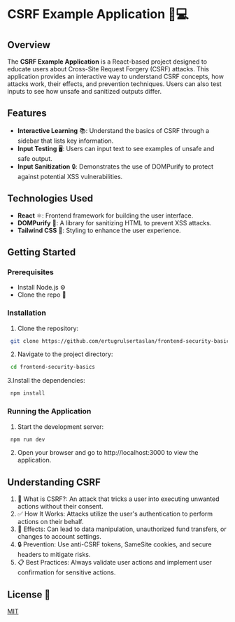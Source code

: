 # CSRF Example Application 🚫💻

## Overview

The **CSRF Example Application** is a React-based project designed to educate users about Cross-Site Request Forgery (CSRF) attacks. This application provides an interactive way to understand CSRF concepts, how attacks work, their effects, and prevention techniques. Users can also test inputs to see how unsafe and sanitized outputs differ.

## Features

- **Interactive Learning** 📚: Understand the basics of CSRF through a sidebar that lists key information.
- **Input Testing** 🖥️: Users can input text to see examples of unsafe and safe output.
- **Input Sanitization** 🔒: Demonstrates the use of DOMPurify to protect against potential XSS vulnerabilities.

## Technologies Used

- **React** ⚛️: Frontend framework for building the user interface.
- **DOMPurify** 🧼: A library for sanitizing HTML to prevent XSS attacks.
- **Tailwind CSS** 🎨: Styling to enhance the user experience.

## Getting Started

### Prerequisites

- Install Node.js ⚙️
- Clone the repo 🔄

### Installation

1. Clone the repository:
 ```sh 
  git clone https://github.com/ertugrulsertaslan/frontend-security-basics.git
```

2. Navigate to the project directory:
 ```sh 
  cd frontend-security-basics
```
3.Install the dependencies:
 ```sh 
  npm install
```

### Running the Application
1. Start the development server:
 ```sh 
  npm run dev
```
2. Open your browser and go to http://localhost:3000 to view the application.

## Understanding CSRF

1. 📝 What is CSRF?: An attack that tricks a user into executing unwanted actions without their consent.
2. ✅ How It Works: Attacks utilize the user's authentication to perform actions on their behalf.
3. 📧 Effects: Can lead to data manipulation, unauthorized fund transfers, or changes to account settings.
4. 🔒 Prevention: Use anti-CSRF tokens, SameSite cookies, and secure headers to mitigate risks.
5. 📋 Best Practices: Always validate user actions and implement user confirmation for sensitive actions.

## License 📄

[MIT](https://choosealicense.com/licenses/mit/)
